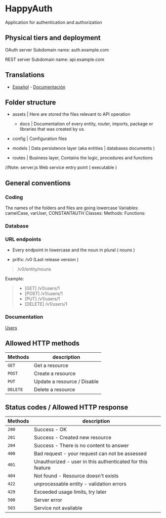 # HappyAuth

Application for authentication and authorization

## Physical tiers and deployment ##

OAuth server
Subdomain name: auth.example.com

REST server
Subdomain name: api.example.com

## Translations ##

+ [Español](/assets/translations/README_es_CO.md) - [Documentación](/assets/docs/ES/)

## Folder structure ##

+ assets | Here are stored the files relevant to API operation
    * docs | Documentation of every entity, router, imports, package or libraries that was created by us.

+ config | Configuration files

+ models | Data persistence layer (aka entities | databases documents )

+ routes | Business layer, Contains the logic, procedures and functions

//Note: server.js  Web service entry point ( executable )

## General conventions ##

### Coding ###

The names of the folders and files are going lowercase
Variables: camelCase, varUser, CONSTANTAUTH
Classes:
Methods:
Functions:

### Database ###


### URL endpoints ###

+ Every endpoint in lowercase and the noun in plural ( nouns )

+ prifix: /v0 (Last release version )

> /v0/entity/nouns

Example:

> + [GET] /v1/users/1
> + [POST] /v1/users/1
> + [PUT] /v1/users/1
> + [DELETE] /v1/users/1

### Documentation ###

[Users](/assets/users.md)


## Allowed HTTP methods ##

| Methods        | description                              |
| ------------- | ----------------------------------------- |
| `GET`         | Get a resource                            |
| `POST`        | Create a resource                         |
| `PUT`         | Update a resource / Disable               |
| `DELETE`      | Delete a resource                         |


## Status codes / Allowed HTTP response ##

| Methods        | description                                                  |
| ------------- | ------------------------------------------------------------- |
| `200`         | Success - OK                                                  |
| `201`         | Success - Created new resource                                |
| `204`         | Success - There is no content to answer                       |
| `400`         | Bad request - your request can not be assessed                |
| `401`         | Unauthorized - user in this authenticated for this feature    |
| `404`         | Not found - Resource doesn't exists                           |
| `422`         | unprocessable entity - validation errors                      |
| `429`         | Exceeded usage limits, try later                              |
| `500`         | Server error                                                  |
| `503`         | Service not available                                         |

